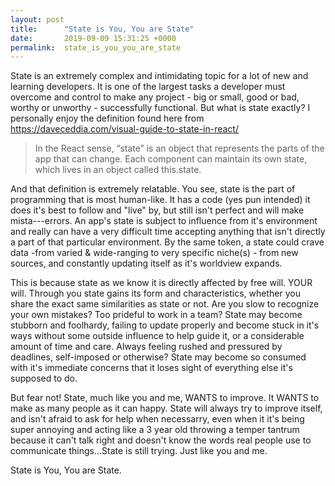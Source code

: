 ```yaml
---
layout: post
title:      "State is You, You are State"
date:       2019-09-09 15:31:25 +0000
permalink:  state_is_you_you_are_state
---
```



State is an extremely complex and intimidating topic for a lot of new and learning developers. It is one of the largest tasks a developer must overcome and control to make any project - big or small, good or bad, worthy or unworthy - successfully functional. But what is state exactly? I personally enjoy the definition found here from https://daveceddia.com/visual-guide-to-state-in-react/ 

> In the React sense, “state” is an object that represents the parts of the app that can change. Each component can maintain its own state, which lives in an object called this.state.
> 

And that definition is extremely relatable. You see, state is the part of programming that is most human-like. It has a code (yes pun intended) it does it's best to follow and "live" by, but still isn't perfect and will make mista---errors. An app's state is subject to influence from it's environment and really can have a very difficult time accepting anything that isn't directly a part of that particular environment. By the same token, a state could crave data -from varied & wide-ranging to very specific niche(s) -  from new sources, and constantly updating itself as it's worldview expands.

This is because state as we know it is directly affected by free will. YOUR will. Through you state gains its form and characteristics, whether you share the exact same similarities as state or not. Are you slow to recognize your own mistakes? Too prideful to work in a team? State may become stubborn and foolhardy, failing to update properly and become stuck in it's ways without some outside influence to help guide it, or a considerable amount of time and care.  Always feeling rushed and pressured by deadlines, self-imposed or otherwise? State may become so consumed with it's immediate concerns that it loses sight of everything else it's supposed to do.

But fear not! State, much like you and me, WANTS to improve. It WANTS to make as many people as it can happy. State will always try to improve itself, and isn't afraid to ask for help when necessarry, even when it it's being super annoying and acting like a 3 year old throwing a temper tantrum because it can't talk right and doesn't know the words real people use to communicate things...State is still trying. Just like you and me. 

State is You, You are State.
